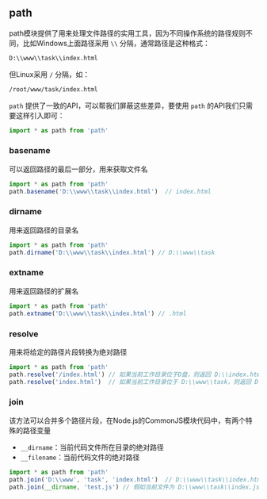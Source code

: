 ## path

path模块提供了用来处理文件路径的实用工具，因为不同操作系统的路径规则不同，比如Windows上面路径采用 `\\` 分隔，通常路径是这种格式：

```bash
D:\\www\\task\\index.html
```

但Linux采用 `/` 分隔，如：

```bash
/root/www/task/index.html
```

`path` 提供了一致的API，可以帮我们屏蔽这些差异，要使用 `path` 的API我们只需要这样引入即可：

```js
import * as path from 'path'
```

### basename

可以返回路径的最后一部分，用来获取文件名

```js
import * as path from 'path'
path.basename('D:\\www\\task\\index.html')  // index.html
```

### dirname

用来返回路径的目录名

```js
import * as path from 'path'
path.dirname('D:\\www\\task\\index.html') // D:\\www\\task
```

### extname

用来返回路径的扩展名

```js
import * as path from 'path'
path.extname('D:\\www\\task\\index.html') // .html
```

### resolve

用来将给定的路径片段转换为绝对路径

```js
import * as path from 'path'
path.resolve('/index.html') // 如果当前工作目录位于D盘，则返回 D:\\index.html
path.resolve('index.html')  // 如果当前工作目录位于 D:\\www\\task，则返回 D:\\www\\task\\index.html
```

### join

该方法可以合并多个路径片段，在Node.js的CommonJS模块代码中，有两个特殊的路径变量

- `__dirname`：当前代码文件所在目录的绝对路径
- `__filename`：当前代码文件的绝对路径

```js
import * as path from 'path'
path.join('D:\\www', 'task', 'index.html')  // D:\\www\\task\\index.html
path.join(__dirname, 'test.js') // 假如当前文件为 D:\\www\\task\\index.js，则返回 D:\\www\\task\\test.js
```
